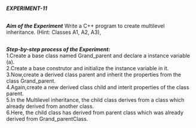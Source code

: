 # 
**_EXPERIMENT-11_**
##
**_Aim of the Experiment_**
Write a C++ program to create multilevel inheritance. (Hint: Classes A1, A2, A3),
## 
**_Step-by-step process of the Experiment:_**<br/>
1.Create a base class named Grand_parent and declare a instance variable (a).<br/>
2.Create a base construtor and initialize the instance variable in it.<br/>
3.Now,create a derived class parent and inherit the properties from the class Grand_parent.<br/>
4.Again,create a new derived class child and interit properties of the class parent.<br/>
5.In the Multilevel inheritance, the child class derives from a class which already derived from another class.<br/>
6.Here, the child class has derived from parent class which was already derived from Grand_parentClass.<br/>
